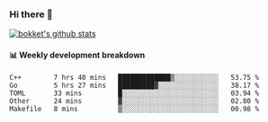 ### Hi there 👋
[![bokket's github stats](https://github-readme-stats.vercel.app/api?username=bokket&show_icons=true&count_private=true)](https://github.com/anuraghazra/github-readme-stats)

#### :bar_chart: Weekly development breakdown
<!--START_SECTION:waka-->
```text
C++        7 hrs 40 mins   █████████████▒░░░░░░░░░░░   53.75 % 
Go         5 hrs 27 mins   █████████▓░░░░░░░░░░░░░░░   38.17 % 
TOML       33 mins         █░░░░░░░░░░░░░░░░░░░░░░░░   03.94 % 
Other      24 mins         ▓░░░░░░░░░░░░░░░░░░░░░░░░   02.80 % 
Makefile   8 mins          ▒░░░░░░░░░░░░░░░░░░░░░░░░   00.98 % 
```
<!--END_SECTION:waka-->

